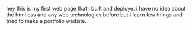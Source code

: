 hey this is my first web page that i built and deploye. i have no idea about the html css and any web technologies before but i learn few things and tried to make a portfolio wedsite.
